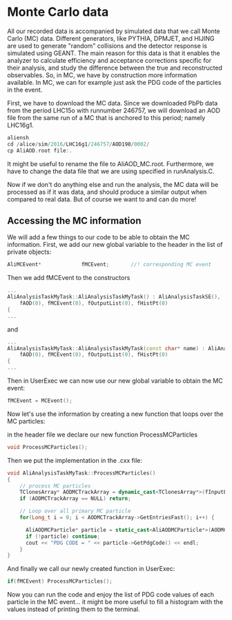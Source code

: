# Monte Carlo data

All our recorded data is accompanied by simulated data that we call Monte Carlo (MC) data. Different generators, like PYTHIA, DPMJET, and HIJING are used to generate "random" collisions and the detector response is simulated using GEANT. The main reason for this data is that it enables the analyzer to calculate efficiency and acceptance corrections specific for their analysis, and study the difference between the true and reconstructed observables. So, in MC, we have by construction more information available. In MC, we can for example just ask the PDG code of the particles in the event.

First, we have to download the MC data. Since we downloaded PbPb data from the period LHC15o with runnumber 246757, we will download an AOD file from the same run of a MC that is anchored to this period; namely LHC16g1.

```cpp
aliensh
cd /alice/sim/2016/LHC16g1/246757/AOD198/0002/
cp AliAOD.root file:.
```
It might be useful to rename the file to AliAOD_MC.root. Furthermore, we have to change the data file that we are using specified in runAnalysis.C.

Now if we don't do anything else and run the analysis, the MC data will be processed as if it was data, and should produce a similar output when compared to real data. But of course we want to and can do more!

## Accessing the MC information

We will add a few things to our code to be able to obtain the MC information. First, we add our new global variable to the header in the list of private objects:

```cpp
AliMCEvent*             fMCEvent;       //! corresponding MC event
```

Then we add fMCEvent to the constructors

```cpp
...
AliAnalysisTaskMyTask::AliAnalysisTaskMyTask() : AliAnalysisTaskSE(), 
    fAOD(0), fMCEvent(0), fOutputList(0), fHistPt(0)
{
...
```

and

```cpp
...
AliAnalysisTaskMyTask::AliAnalysisTaskMyTask(const char* name) : AliAnalysisTaskSE(name),
    fAOD(0), fMCEvent(0), fOutputList(0), fHistPt(0)
{
...
```

Then in UserExec we can now use our new global variable to obtain the MC event:

```cpp
fMCEvent = MCEvent();
```

Now let's use the information by creating a new function that loops over the MC particles:

in the header file we declare our new function ProcessMCParticles

```cpp
void ProcessMCParticles();
```

Then we put the implementation in the .cxx file:

```cpp
void AliAnalysisTaskMyTask::ProcessMCParticles()
{
    // process MC particles
    TClonesArray* AODMCTrackArray = dynamic_cast<TClonesArray*>(fInputEvent->FindListObject(AliAODMCParticle::StdBranchName()));
    if (AODMCTrackArray == NULL) return;

    // Loop over all primary MC particle
    for(Long_t i = 0; i < AODMCTrackArray->GetEntriesFast(); i++) {

      AliAODMCParticle* particle = static_cast<AliAODMCParticle*>(AODMCTrackArray->At(i));
      if (!particle) continue;
      cout << "PDG CODE = " << particle->GetPdgCode() << endl;
    }
}
```

And finally we call our newly created function in UserExec:
```cpp
if(fMCEvent) ProcessMCParticles();
```
Now you can run the code and enjoy the list of PDG code values of each particle in the MC event... it might be more useful to fill a histogram with the values instead of printing them to the terminal.

